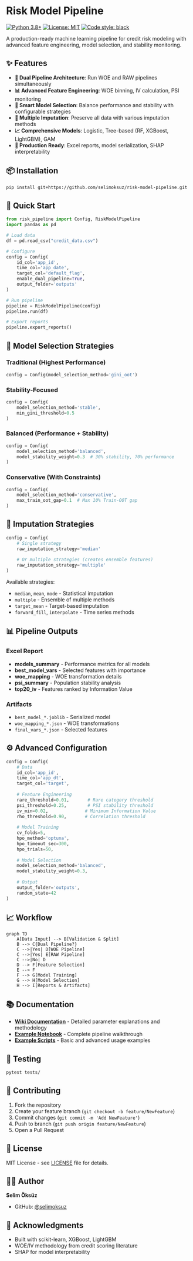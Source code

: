 # Risk Model Pipeline

[![Python 3.8+](https://img.shields.io/badge/python-3.8+-blue.svg)](https://www.python.org/downloads/)
[![License: MIT](https://img.shields.io/badge/License-MIT-yellow.svg)](https://opensource.org/licenses/MIT)
[![Code style: black](https://img.shields.io/badge/code%20style-black-000000.svg)](https://github.com/psf/black)

A production-ready machine learning pipeline for credit risk modeling with advanced feature engineering, model selection, and stability monitoring.

## ✨ Features

- **🚀 Dual Pipeline Architecture**: Run WOE and RAW pipelines simultaneously
- **📊 Advanced Feature Engineering**: WOE binning, IV calculation, PSI monitoring
- **🎯 Smart Model Selection**: Balance performance and stability with configurable strategies
- **🔧 Multiple Imputation**: Preserve all data with various imputation methods
- **📈 Comprehensive Models**: Logistic, Tree-based (RF, XGBoost, LightGBM), GAM
- **📝 Production Ready**: Excel reports, model serialization, SHAP interpretability

## 📦 Installation

```bash
pip install git+https://github.com/selimoksuz/risk-model-pipeline.git
```

## 🚀 Quick Start

```python
from risk_pipeline import Config, RiskModelPipeline
import pandas as pd

# Load data
df = pd.read_csv("credit_data.csv")

# Configure
config = Config(
    id_col='app_id',
    time_col='app_date', 
    target_col='default_flag',
    enable_dual_pipeline=True,
    output_folder='outputs'
)

# Run pipeline
pipeline = RiskModelPipeline(config)
pipeline.run(df)

# Export reports
pipeline.export_reports()
```

## 🎯 Model Selection Strategies

### Traditional (Highest Performance)
```python
config = Config(model_selection_method='gini_oot')
```

### Stability-Focused
```python
config = Config(
    model_selection_method='stable',
    min_gini_threshold=0.5
)
```

### Balanced (Performance + Stability)
```python
config = Config(
    model_selection_method='balanced',
    model_stability_weight=0.3  # 30% stability, 70% performance
)
```

### Conservative (With Constraints)
```python
config = Config(
    model_selection_method='conservative',
    max_train_oot_gap=0.1  # Max 10% Train-OOT gap
)
```

## 🔄 Imputation Strategies

```python
config = Config(
    # Single strategy
    raw_imputation_strategy='median'  
    
    # Or multiple strategies (creates ensemble features)
    raw_imputation_strategy='multiple'
)
```

Available strategies:
- `median`, `mean`, `mode` - Statistical imputation
- `multiple` - Ensemble of multiple methods
- `target_mean` - Target-based imputation
- `forward_fill`, `interpolate` - Time series methods

## 📊 Pipeline Outputs

### Excel Report
- **models_summary** - Performance metrics for all models
- **best_model_vars** - Selected features with importance
- **woe_mapping** - WOE transformation details
- **psi_summary** - Population stability analysis
- **top20_iv** - Features ranked by Information Value

### Artifacts
- `best_model_*.joblib` - Serialized model
- `woe_mapping_*.json` - WOE transformations
- `final_vars_*.json` - Selected features

## ⚙️ Advanced Configuration

```python
config = Config(
    # Data
    id_col='app_id',
    time_col='app_dt',
    target_col='target',
    
    # Feature Engineering
    rare_threshold=0.01,       # Rare category threshold
    psi_threshold=0.25,        # PSI stability threshold  
    iv_min=0.02,              # Minimum Information Value
    rho_threshold=0.90,       # Correlation threshold
    
    # Model Training
    cv_folds=5,
    hpo_method='optuna',
    hpo_timeout_sec=300,
    hpo_trials=50,
    
    # Model Selection
    model_selection_method='balanced',
    model_stability_weight=0.3,
    
    # Output
    output_folder='outputs',
    random_state=42
)
```

## 📈 Workflow

```mermaid
graph TD
    A[Data Input] --> B[Validation & Split]
    B --> C{Dual Pipeline?}
    C -->|Yes| D[WOE Pipeline]
    C -->|Yes| E[RAW Pipeline]
    C -->|No| D
    D --> F[Feature Selection]
    E --> F
    F --> G[Model Training]
    G --> H[Model Selection]
    H --> I[Reports & Artifacts]
```

## 📚 Documentation

- **[Wiki Documentation](docs/wiki/)** - Detailed parameter explanations and methodology
- **[Example Notebook](notebooks/01_dual_pipeline_example.ipynb)** - Complete pipeline walkthrough
- **[Example Scripts](examples/)** - Basic and advanced usage examples

## 🧪 Testing

```bash
pytest tests/
```

## 🤝 Contributing

1. Fork the repository
2. Create your feature branch (`git checkout -b feature/NewFeature`)
3. Commit changes (`git commit -m 'Add NewFeature'`)
4. Push to branch (`git push origin feature/NewFeature`)
5. Open a Pull Request

## 📄 License

MIT License - see [LICENSE](LICENSE) file for details.

## 👨‍💻 Author

**Selim Öksüz**
- GitHub: [@selimoksuz](https://github.com/selimoksuz)

## 🙏 Acknowledgments

- Built with scikit-learn, XGBoost, LightGBM
- WOE/IV methodology from credit scoring literature
- SHAP for model interpretability